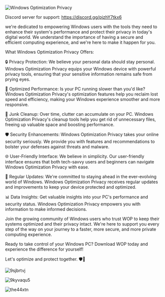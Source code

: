 
![Windows Optimization Privacy](https://github.com/Fluffyzwz/Windows-Optimization-Privacy/assets/85907829/52ee5cbf-fe74-405e-9ce2-2c23461f0ce3)

Discord server for support: https://discord.gg/pjzhY7tkx6

we're dedicated to empowering Windows users with the tools they need to enhance their system's performance and protect their privacy in today's digital world. We understand the importance of having a secure and efficient computing experience, and we're here to make it happen for you.

What Windows Optimization Privacy Offers:

🔒 Privacy Protection: We believe your personal data should stay personal. Windows Optimization Privacy equips your Windows device with powerful privacy tools, ensuring that your sensitive information remains safe from prying eyes.

💨 Optimized Performance: Is your PC running slower than you'd like? Windows Optimization Privacy's optimization features help you reclaim lost speed and efficiency, making your Windows experience smoother and more responsive.

🧹 Junk Cleanup: Over time, clutter can accumulate on your PC. Windows Optimization Privacy's cleanup tools help you get rid of unnecessary files, freeing up valuable space and boosting performance.

🛡️ Security Enhancements: Windows Optimization Privacy takes your online security seriously. We provide you with features and recommendations to bolster your defenses against threats and malware.

🌐 User-Friendly Interface: We believe in simplicity. Our user-friendly interface ensures that both tech-savvy users and beginners can navigate Windows Optimization Privacy with ease.

🔄 Regular Updates: We're committed to staying ahead in the ever-evolving world of Windows. Windows Optimization Privacy receives regular updates and improvements to keep your device protected and optimized.

📊 Data Insights: Get valuable insights into your PC's performance and security status. Windows Optimization Privacy empowers you with information to make informed decisions.

Join the growing community of Windows users who trust WOP to keep their systems optimized and their privacy intact. We're here to support you every step of the way on your journey to a faster, more secure, and more private computing experience.

Ready to take control of your Windows PC? Download WOP today and experience the difference for yourself!

Let's optimize and protect together. 🛡️🚀

![9sjbrtvj](https://github.com/Fluffyzwz/Windows-Optimization-Privacy/assets/85907829/46baf038-801b-49dd-b7fd-e1103afde395)

![9kyvaqu5](https://github.com/Fluffyzwz/Windows-Optimization-Privacy/assets/85907829/b373df01-efab-451f-b29d-3cdc4d7d0ca7)

![the44xtn](https://github.com/Fluffyzwz/Windows-Optimization-Privacy/assets/85907829/4cd377be-fa9a-483d-982d-872284db49b3)
